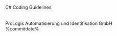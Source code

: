 ﻿<!--
NOTE: Requires Markdown Extra. See http://michelf.ca/projects/php-markdown/extra/
 --> 

<link href="style.css" type="text/css" rel="stylesheet"></link>

<div style="text-align:right" markdown="1">

</div>
<br/>
<div class="title">
C# Coding Guidelines
</div><br/>
<div class="subTitle">
</div>
<br/>
<div class="author">
ProLogis Automatisierung und Identifikation GmbH<br/>
%commitdate%
</div>
